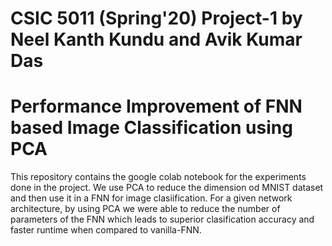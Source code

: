 # CSIC 5011 (Spring'20) Project-1 by Neel Kanth Kundu and Avik Kumar Das
# Performance Improvement of FNN based Image Classification using PCA

This repository contains the google colab notebook for the experiments done in the project.
We use PCA to reduce the dimension od MNIST dataset and then use it in a FNN for image clasiification.
For a given network architecture, by using PCA we were able to reduce the number of parameters of the FNN 
which leads to superior clasification accuracy and faster runtime when compared to vanilla-FNN.
